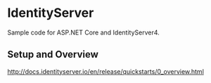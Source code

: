 # IdentityServer
Sample code for ASP.NET Core and IdentityServer4.

## Setup and Overview

http://docs.identityserver.io/en/release/quickstarts/0_overview.html
